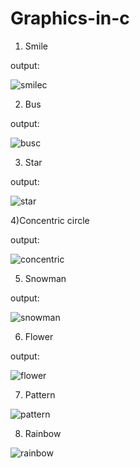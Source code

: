 # Graphics-in-c


1) Smile

output:




![smilec](https://user-images.githubusercontent.com/113341668/224494557-6d6551e3-5a49-4d72-910a-9584006625dc.png)



2) Bus


output:



![busc](https://user-images.githubusercontent.com/113341668/224494686-f27f7a00-41f9-400c-985b-9f57b58665cb.png)


3) Star 

output:


![star](https://user-images.githubusercontent.com/113341668/224572105-3a361600-6a41-435a-9ea2-a0c1eb9437a5.png)


4)Concentric circle

output:


![concentric](https://user-images.githubusercontent.com/113341668/224814309-0acb0e26-9771-4142-bc95-6e6d055b074e.png)


5) Snowman

output:


![snowman](https://user-images.githubusercontent.com/113341668/224814410-d1523386-f640-4a9f-9e16-c37c200774ae.png)

6) Flower

output:


![flower](https://user-images.githubusercontent.com/113341668/225413884-1b886c18-86a9-47ef-8078-c076394ce936.png)


7) Pattern


![pattern](https://user-images.githubusercontent.com/113341668/226043633-0d4c11f6-38e0-423c-9400-4a2d37568af7.png)


8) Rainbow


![rainbow](https://user-images.githubusercontent.com/113341668/226198308-3be88c26-b656-4ca9-9362-9e1f36187496.png)

